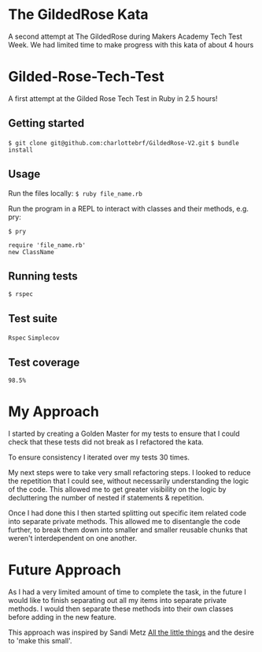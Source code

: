 # The GildedRose Kata
A second attempt at The GildedRose during Makers Academy Tech Test Week. We had limited time to make progress with this kata of about 4 hours


# Gilded-Rose-Tech-Test
A first attempt at the Gilded Rose Tech Test in Ruby in 2.5 hours!

## Getting started

`$ git clone git@github.com:charlottebrf/GildedRose-V2.git`
`$ bundle install`

## Usage

Run the files locally:
`$ ruby file_name.rb`

Run the program in a REPL to interact with classes and their methods, e.g. pry:

`$ pry`
```
require 'file_name.rb'
new ClassName
```

## Running tests

`$ rspec`


## Test suite

`Rspec`
`Simplecov`

## Test coverage

`98.5%`


# My Approach
I started by creating a Golden Master for my tests to ensure that I could check that these tests did not break as I refactored the kata.

To ensure consistency I iterated over my tests 30 times.

My next steps were to take very small refactoring steps. I looked to reduce the repetition that I could see, without necessarily understanding the logic of the code. This allowed me to get greater visibility on the logic by decluttering the number of nested if statements & repetition.

Once I had done this I then started splitting out specific item related code into separate private methods. This allowed me to disentangle the code further, to break them down into smaller and smaller reusable chunks that weren't interdependent on one another.

# Future Approach
As I had a very limited amount of time to complete the task, in the future I would like to finish separating out all my items into separate private methods. I would then separate these methods into their own classes before adding in the new feature.

This approach was inspired by Sandi Metz [All the little things](https://www.youtube.com/watch?v=8bZh5LMaSmE) and the desire to 'make this small'.
